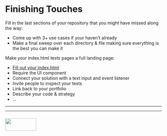 # Finishing Touches

Fill in the last sections of your repository that you might have missed along the way:
* Come up with 3+ use cases if your haven't already
* Make a final sweep over each directory & file making sure everything is the best you can make it

Make your index.html tests pages a full landing page:
* [Fill out your index.html](https://www.sitepoint.com/a-basic-html5-template/) 
* Require the UI component
* Connect your solution with a text input and event listener
* Invite people to inspect your tests
* Link back to your portfolio
* Describe your code & strategy
* ...

___
___
### <a href="http://elewa.education/blog" target="_blank"><img src="https://user-images.githubusercontent.com/18554853/34921062-506450ae-f97d-11e7-875f-6feeb26ad72d.png" width="100" height="40"/></a>